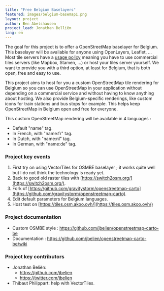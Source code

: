 ```yaml
---
title: "Free Belgium Baselayers"
featured: images/belgium-basemap1.png
layout: project
author: Ben Abelshausen
project_lead: Jonathan Belliën
lang: en
---
```


The goal for this project is to offer a OpenStreetMap baselayer for Belgium. This baselayer will be available for anyone using OpenLayers, Leaflet, ... Most tile servers have a [usage policy](http://wiki.openstreetmap.org/wiki/Tile_usage_policy) meaning you have to use commercial tiles servers (like Mapbox, Stamen, ...) or host your tiles server yourself. We want to provide you with a third option, at least for Belgium, that is both open, free and easy to use.

This project aims to host for you a custom OpenStreetMap tile rendering for Belgium so you can use OpenStreetMap in your application without depending on a commercial service and without having to know anything about hosting. We also provide Belgium-specific renderings, like custom icons for train stations and bus stops for example. This helps keep OpenStreetMap in Belgium open and free for everyone.

This custom OpenStreetMap rendering will be available in 4 languages : 
* Default "name" tag.
* In French, with "name:fr" tag.
* In Dutch, with "name:nl" tag.
* In German, with "name:de" tag.

### Project key events

1. First try on using VectorTiles for OSMBE baselayer ; it works quite well but I do not think the technology is ready yet.
1. Back to good old raster tiles with [https://switch2osm.org/](https://switch2osm.org/).
  1. Fork of [https://github.com/gravitystorm/openstreetmap-carto](https://github.com/gravitystorm/openstreetmap-carto).
  1. Edit default parameters for Belgium languages.
  1. Host test on [https://tiles.osm.akoo.ovh/](https://tiles.osm.akoo.ovh/)

### Project documentation

* Custom OSMBE style : https://github.com/jbelien/openstreetmap-carto-be
* Documentation : https://github.com/jbelien/openstreetmap-carto-be/wiki

### Project key contributors

* Jonathan Beliën:
  * https://github.com/jbelien
  * https://twitter.com/jbelien
* Thibaut Philippart: help with VectorTiles.